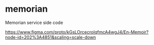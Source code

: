 # memorian
Memorian service side code

https://www.figma.com/proto/kGsLOrcecroIqfmcA4wgJ4/En-Memoir?node-id=202%3A4851&scaling=scale-down 

